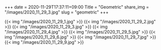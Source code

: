 +++
date  = 2020-11-29T17:37:11+09:00
Title = "Geometric"
share_img = "/images/2020_11_29_3.jpg"
slug = "geometric"
+++

{{< img "/images/2020_11_29_1.jpg" >}}
{{< img "/images/2020_11_29_2.jpg" >}}
{{< img "/images/2020_11_29_3.jpg" >}}
{{< img "/images/2020_11_29_4.jpg" >}}
{{< img "/images/2020_11_29_5.jpg" >}}
{{< img "/images/2020_11_29_6.jpg" >}}
{{< img "/images/2020_11_29_7.jpg" >}}
{{< img "/images/2020_11_29_9.jpg" >}}


